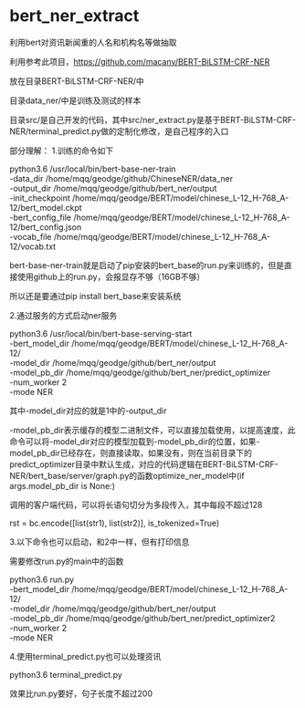 # bert_ner_extract
利用bert对资讯新闻重的人名和机构名等做抽取

利用参考此项目，https://github.com/macanv/BERT-BiLSTM-CRF-NER

放在目录BERT-BiLSTM-CRF-NER/中


目录data_ner/中是训练及测试的样本


目录src/是自己开发的代码，其中src/ner_extract.py是基于BERT-BiLSTM-CRF-NER/terminal_predict.py做的定制化修改，是自己程序的入口



部分理解：
1.训练的命令如下

python3.6 /usr/local/bin/bert-base-ner-train \
    -data_dir /home/mqq/geodge/github/ChineseNER/data_ner \
    -output_dir /home/mqq/geodge/github/bert_ner/output \
    -init_checkpoint /home/mqq/geodge/BERT/model/chinese_L-12_H-768_A-12/bert_model.ckpt \
    -bert_config_file /home/mqq/geodge/BERT/model/chinese_L-12_H-768_A-12/bert_config.json \
    -vocab_file /home/mqq/geodge/BERT/model/chinese_L-12_H-768_A-12/vocab.txt

bert-base-ner-train就是启动了pip安装的bert_base的run.py来训练的，但是直接使用github上的run.py，会报显存不够（16GB不够）

所以还是要通过pip install bert_base来安装系统


2.通过服务的方式启动ner服务

python3.6 /usr/local/bin/bert-base-serving-start \
    -bert_model_dir /home/mqq/geodge/BERT/model/chinese_L-12_H-768_A-12/ \
    -model_dir /home/mqq/geodge/github/bert_ner/output \
    -model_pb_dir /home/mqq/geodge/github/bert_ner/predict_optimizer \
    -num_worker 2 \
    -mode NER

其中-model_dir对应的就是1中的-output_dir

-model_pb_dir表示缓存的模型二进制文件，可以直接加载使用，以提高速度，此命令可以将-model_dir对应的模型加载到-model_pb_dir的位置，如果-model_pb_dir已经存在，则直接读取，如果没有，则在当前目录下的predict_optimizer目录中默认生成，对应的代码逻辑在BERT-BiLSTM-CRF-NER/bert_base/server/graph.py的函数optimize_ner_model中(if args.model_pb_dir is None:)

调用的客户端代码，可以将长语句切分为多段传入，其中每段不超过128

rst = bc.encode([list(str1), list(str2)], is_tokenized=True)


3.以下命令也可以启动，和2中一样，但有打印信息

需要修改run.py的main中的函数

python3.6 run.py \
    -bert_model_dir /home/mqq/geodge/BERT/model/chinese_L-12_H-768_A-12/ \
    -model_dir /home/mqq/geodge/github/bert_ner/output \
    -model_pb_dir /home/mqq/geodge/github/bert_ner/predict_optimizer2 \
    -num_worker 2 \
    -mode NER


4.使用terminal_predict.py也可以处理资讯

python3.6 terminal_predict.py

效果比run.py要好，句子长度不超过200

